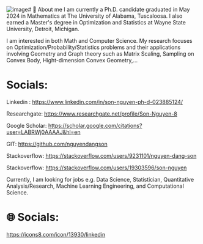 ![image](https://github.com/nguyendangson/nguyendangson/assets/33495366/a095cf63-d299-4afe-b0a0-f84654bc2566)# 🌃 About me
I am currently a Ph.D. candidate graduated in May 2024 in Mathematics at The University of Alabama, Tuscaloosa. I also earned a Master's degree in Optimization and Statistics at Wayne State University, Detroit, Michigan.

I am interested in both Math and Computer Science. My research focuses on Optimization/Probability/Statistics problems and their applications involving Geometry and Graph theory such as Matrix Scaling, Sampling on Convex Body, Hight-dimension Convex Geometry,...

# Socials:
Linkedin : https://www.linkedin.com/in/son-nguyen-ph-d-023885124/

Researchgate: https://www.researchgate.net/profile/Son-Nguyen-8

Google Scholar: https://scholar.google.com/citations?user=LABRWj0AAAAJ&hl=en

GIT: https://github.com/nguyendangson

Stackoverflow: https://stackoverflow.com/users/9231101/nguyen-dang-son 

Stackoverflow: https://stackoverflow.com/users/19303596/son-nguyen

Currently, I am looking for jobs e.g. Data Science, Statistician, Quantitative Analysis/Research, Machine Learning Engineering, and Computational Science.

# 🌐 Socials:
https://icons8.com/icon/13930/linkedin
